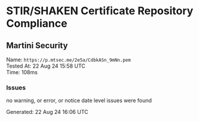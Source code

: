 # STIR/SHAKEN Certificate Repository Compliance

## Martini Security

Name: `https://p.mtsec.me/2e5a/CdbkASn_9mNn.pem`\
Tested At: 22 Aug 24 15:58 UTC\
Time: 108ms

### Issues

no warning, or error, or notice date level issues were found

Generated: 22 Aug 24 16:06 UTC